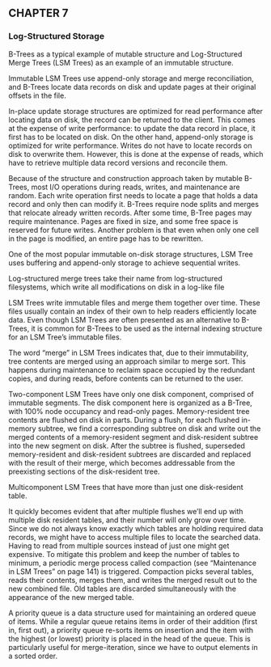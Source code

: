 
## CHAPTER 7
### Log-Structured Storage

B-Trees as a typical example of mutable structure and Log-Structured Merge Trees (LSM Trees) as an example of an immutable structure.

Immutable LSM Trees use append-only storage and merge reconciliation, and B-Trees locate data records on disk and update pages at their original offsets in the file.

In-place update storage structures are optimized for read performance after locating data on disk, the record can be returned to the client. This comes at the expense of write performance: to update the data record in place, it first has to be located on disk. On the other hand, append-only storage is optimized for write performance. Writes do not have to locate records on disk to overwrite them. However, this is done at the expense of reads, which have to retrieve multiple data record versions and reconcile them.

Because of the structure and construction approach taken by mutable B-Trees, most I/O operations during reads, writes, and maintenance are random. Each write operation first needs to locate a page that holds a data record and only then can modify it. B-Trees require node splits and merges that relocate already written records. After some time, B-Tree pages may require maintenance. Pages are fixed in size, and some free space is reserved for future writes. Another problem is that even when only one cell in the page is modified, an entire page has to be rewritten.

One of the most popular immutable on-disk storage structures, LSM Tree uses buffering and append-only storage to achieve sequential writes.

Log-structured merge trees take their name from log-structured filesystems, which write all modifications on disk in a log-like file

LSM Trees write immutable files and merge them together over time. These files usually contain an index of their own to help readers efficiently locate data. Even though LSM Trees are often presented as an alternative to B-Trees, it is common for B-Trees to be used as the internal indexing structure for an LSM Tree’s immutable files.

The word “merge” in LSM Trees indicates that, due to their immutability, tree contents are merged using an approach similar to merge sort. This happens during maintenance to reclaim space occupied by the redundant copies, and during reads, before contents can be returned to the user.

Two-component LSM Trees have only one disk component, comprised of immutable segments. The disk component here is organized as a B-Tree, with 100% node occupancy and read-only pages. Memory-resident tree contents are flushed on disk in parts. During a flush, for each flushed in-memory subtree, we find a corresponding subtree on disk and write out the merged contents of a memory-resident segment and disk-resident subtree into the new segment on disk. After the subtree is flushed, superseded memory-resident and disk-resident subtrees are discarded and replaced with the result of their merge, which becomes addressable from the preexisting sections of the disk-resident tree.

Multicomponent LSM Trees that have more than just one disk-resident table. 

It quickly becomes evident that after multiple flushes we’ll end up with multiple disk resident tables, and their number will only grow over time. Since we do not always know exactly which tables are holding required data records, we might have to access multiple files to locate the searched data. Having to read from multiple sources instead of just one might get expensive. To mitigate this problem and keep the number of tables to minimum, a periodic merge process called compaction (see “Maintenance in LSM Trees” on page 141) is triggered. Compaction picks several tables, reads their contents, merges them, and writes the merged result out to the new combined file. Old tables are discarded simultaneously with the appearance of the new merged table.

A priority queue is a data structure used for maintaining an ordered queue of items. While a regular queue retains items in order of their addition (first in, first out), a priority queue re-sorts items on insertion and the item with the highest (or lowest) priority is placed in the head of the queue. This is particularly useful for merge-iteration, since we have to output elements in a sorted order.


